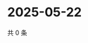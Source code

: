 # 2025-05-22

共 0 条

<!-- BEGIN ZHIHUQUESTIONS -->
<!-- 最后更新时间 Thu May 22 2025 19:10:23 GMT+0800 (China Standard Time) -->

<!-- END ZHIHUQUESTIONS -->
